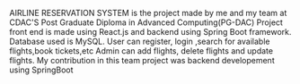 AIRLINE RESERVATION SYSTEM is the project made by me and my team at CDAC'S Post Graduate Diploma in Advanced Computing(PG-DAC)
Project front end is made using React.js and backend using Spring Boot framework. Database used is MySQL.
User can register, login ,search for available flights,book tickets,etc
Admin can add flights, delete flights and update flights.
My contribution in this team project was backend developement using SpringBoot
